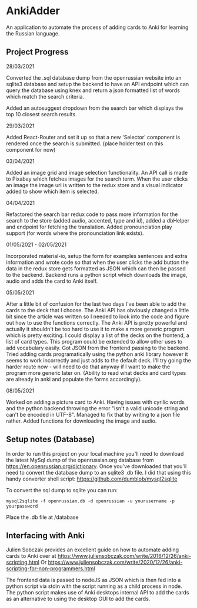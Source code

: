 # AnkiAdder

An application to automate the process of adding cards to Anki for learning the Russian language. 

## Project Progress 

28/03/2021

Converted the .sql database dump from the openrussian website into an sqlite3 database and setup the backend to have an API endpoint which can query the database using knex and return a json formatted list of words which match the search criteria. 

Added an autosuggest dropdown from the search bar which displays the top 10 closest search results.

29/03/2021

Added React-Router and set it up so that a new 'Selector' component is rendered once the search is submitted. (place holder text on this component for now)

03/04/2021 

Added an image grid and image selection functionality. An API call is made to Pixabay which fetches images for the search term. When the user clicks an image the image url is written to the redux store and a visual indicator added to show which item is selected.  

04/04/2021 

Refactored the search bar redux code to pass more information for the search to the store (added audio, accented, type and id), added a dbHelper and endpoint for fetching the translation. Added pronounciation play support (for words where the pronounciation link exists).

01/05/2021 - 02/05/2021

Incorporated material-io, setup the form for examples sentences and extra information and wrote code so that when the user clicks the add button the data in the redux store gets formatted as JSON which can then be passed to the backend. Backend runs a python script which downloads the image, audio and adds the card to Anki itself. 

05/05/2021

After a little bit of confusion for the last two days I've been able to add the cards to the deck that I choose. The Anki API has obviously changed a little bit since the article was written so I needed to look into the code and figure out how to use the functions correctly. The Anki API is pretty powerful and actually it shouldn't be too hard to use it to make a more generic program which is pretty exciting. I could display a list of the decks on the frontend, a list of card types. This program could be extended to allow other uses to add vocabulary easily. 
Got JSON from the frontend passing to the backend. Tried adding cards programatically using the python anki library however it seems to work incorrectly and just adds to the default deck. I'll try going the harder route now - will need to do that anyway if I want to make the program more generic later on. (Ability to read what decks and card types are already in anki and populate the forms accordingly).

08/05/2021

Worked on adding a picture card to Anki. Having issues with cyrilic words and the python backend throwing the error "isn't a valid unicode string and can't be encoded in UTF-8".
Managed to fix that by writing to a json file rather. Added functions for downloading the image and audio.  

## Setup notes (Database)

In order to run this project on your local machine you'll need to download the latest MySql dump of the openrussian.org database from https://en.openrussian.org/dictionary. Once you've downloaded that you'll need to convert the database dump to an sqlite3 .db file. I did that using this handy converter shell script: https://github.com/dumblob/mysql2sqlite 

To convert the sql dump to sqlite you can run:
```
mysql2sqlite -f openrussian.db -d openrussian -u yourusername -p yourpassword
```

Place the .db file at /database

## Interfacing with Anki 

Julien Sobczak provides an excellent guide on how to automate adding cards to Anki over at https://www.juliensobczak.com/write/2016/12/26/anki-scripting.html
Or
https://www.juliensobczak.com/write/2020/12/26/anki-scripting-for-non-programmers.html

The frontend data is passed to nodeJS as JSON which is then fed into a python script via stdin with the script running as a child process in node. The python script makes use of Anki desktops internal API to add the cards as an alternative to using the desktop GUI to add the cards.

